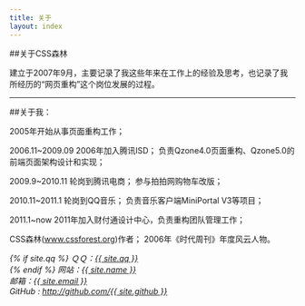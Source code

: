 ```yaml
---
title: 关于
layout: index
---
```


##关于CSS森林

建立于2007年9月，主要记录了我这些年来在工作上的经验及思考，也记录了我所经历的“网页重构”这个岗位发展的过程。

----

##关于我：

2005年开始从事页面重构工作；

2006.11~2009.09
2006年加入腾讯ISD；
负责Qzone4.0页面重构、Qzone5.0的前端页面架构设计和实现；

2009.9~2010.11
轮岗到腾讯电商；
参与拍拍网购物车改版；

2010.11~2011.1
轮岗到QQ音乐；
负责音乐客户端MiniPortal V3等项目；

2011.1~now
2011年加入财付通设计中心，负责重构团队管理工作；

CSS森林(www.cssforest.org)作者；
2006年《时代周刊》年度风云人物。

<address>
{% if site.qq %}
ＱＱ：<a title="QQ" href="tencent://message/?uin={{ site.qq }}">{{ site.qq }}</a><br />
{% endif %}
网站：<a title="邮箱" href="{{ site.url }}">{{ site.name }}</a><br />
邮箱：<a title="邮箱" href="mailto:{{ site.email }}">{{ site.email }}</a><br />
GitHub : <a title="Github" href="http://github.com/{{ site.github }}">http://github.com/{{ site.github }}</a>
</address>